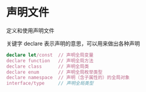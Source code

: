 # 声明文件

定义和使用声明文件

关键字 declare 表示声明的意思，可以用来做出各种声明

```ts
declare let/const  // 声明全局变量
declare function   // 声明全局方法
declare class      // 声明全局类
declare enum       // 声明全局枚举类型
declare namespace  // 声明（含子属性的）的全局对象
interface/type     // 声明全局类型
```

